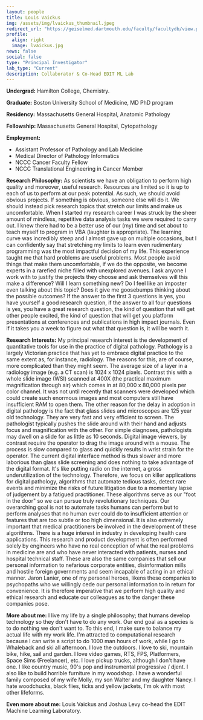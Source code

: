 ```yaml
---
layout: people
title: Louis Vaickus
img: /assets/img/lvaickus_thumbnail.jpeg
redirect_url: "https://geiselmed.dartmouth.edu/faculty/facultydb/view.php/?uid=6618"
profile:
  align: right
  image: lvaickus.jpg
news: false
social: false
type: "Principal Investigator"
lab_type: "Current"
description: Collaborator & Co-Head EDIT ML Lab
---
```


**Undergrad:** Hamilton College, Chemistry.

**Graduate:** Boston University School of Medicine, MD PhD program

**Residency:** Massachusetts General Hospital, Anatomic Pathology

**Fellowship:** Massachusetts General Hospital, Cytopathology

**Employment:**
- Assistant Professor of Pathology and Lab Medicine
- Medical Director of Pathology Informatics
- NCCC Cancer Faculty Fellow
- NCCC Translational Engineering in Cancer Member


**Research Philosophy:** As scientists we have an obligation to perform high quality and moreover, useful research. Resources are limited so it is up to each of us to perform at our peak potential. As such, we should avoid obvious projects. If something is obvious, someone else will do it. We should instead pick research topics that stretch our limits and make us uncomfortable. When I started my research career I was struck by the sheer amount of mindless, repetitive data analysis tasks we were required to carry out. I knew there had to be a better use of our (my) time and set about to teach myself to program in VBA (laughter is appropriate). The learning curve was incredibly steep and I almost gave up on multiple occasions, but I can confidently say that stretching my limits to learn even rudimentary programming was the most impactful decision of my life. This experience taught me that hard problems are useful problems. Most people avoid things that make them uncomfortable, if we do the opposite, we become experts in a rarefied niche filled with unexplored avenues. I ask anyone I work with to justify the projects they choose and ask themselves will this make a difference? Will I learn something new? Do I feel like an imposter even talking about this topic? Does it give me goosebumps thinking about the possible outcomes? If the answer to the first 3 questions is yes, you have yourself a good research question, if the answer to all four questions is yes, you have a great research question, the kind of question that will get other people excited, the kind of question that will get you platform presentations at conferences and publications in high impact journals. Even if it takes you a week to figure out what that question is, it will be worth it.  

**Research Interests:** My principal research interest is the development of quantitative tools for use in the practice of digital pathology. Pathology is a largely Victorian practice that has yet to embrace digital practice to the same extent as, for instance, radiology. The reasons for this, are of course, more complicated than they might seem. The average size of a layer in a radiology image (e.g. a CT scan) is 1024 x 1024 pixels. Contrast this with a whole slide image (WSI) scanned at 400X (the practical maximum magnification through air) which comes in at 80,000 x 80,000 pixels per color channel. It was not until recently that scanners were developed which could create such enormous images and most computers still have insufficient RAM to open them. The other reason for the delay in adoption in digital pathology is the fact that glass slides and microscopes are 125 year old technology. They are very fast and very efficient to screen. The pathologist typically pushes the slide around with their hand and adjusts focus and magnification with the other. For simple diagnoses, pathologists may dwell on a slide for as little as 10 seconds. Digital image viewers, by contrast require the operator to drag the image around with a mouse. The process is slow compared to glass and quickly results in wrist strain for the operator. The current digital interface method is thus slower and more laborious than glass slide screening and does nothing to take advantage of the digital format. It's like putting radio on the internet, a gross underutilization of the technology. Therefore, we focus on killer applications for digital pathology, algorithms that automate tedious tasks, detect rare events and minimize the risks of future litigation due to a momentary lapse of judgement by a fatigued practitioner. These algorithms serve as our "foot in the door" so we can pursue truly revolutionary techniques. Our overarching goal is not to automate tasks humans can perform but to perform analyses that no human ever could do to insufficient attention or features that are too subtle or too high dimensional. It is also extremely important that medical practitioners be involved in the development of these algorithms. There is a huge interest in industry in developing health care applications. This research and product development is often performed solely by engineers who have no real conception of what the real problems in medicine are and who have never interacted with patients, nurses and hospital technical staff. These are also the same companies that sell our personal information to nefarious corporate entities, disinformation mills and hostile foreign governments and seem incapable of acting in an ethical manner. Jaron Lanier, one of my personal heroes, likens these companies to psychopaths who we willingly cede our personal information to in return for convenience. It is therefore imperative that we perform high quality and ethical research and educate our colleagues as to the danger these companies pose.

**More about me:** I live my life by a single philosophy; that humans develop technology so they don't have to do any work. Our end goal as a species is to do nothing we don't want to. To this end, I make sure to balance my actual life with my work life. I'm attracted to computational research because I can write a script to do 1000 man hours of work, while I go to Whaleback and ski all afternoon. I love the outdoors. I love to ski, mountain bike, hike, sail and garden. I love video games, RTS, FPS, Platformers, Space Sims (Freelancer), etc. I love pickup trucks, although I don't have one. I like country music, 90's pop and instrumental progressive / djent. I also like to build horrible furniture in my woodshop. I have a wonderful family composed of my wife Molly, my son Walter and my daughter Nancy. I hate woodchucks, black flies, ticks and yellow jackets, I'm ok with most other lifeforms.

**Even more about me:** Louis Vaickus and Joshua Levy co-head the EDIT Machine Learning Laboratory.
